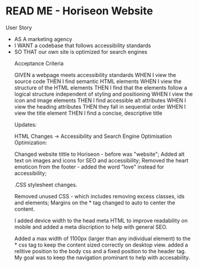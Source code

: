 
# READ ME - Horiseon Website </h1>

<p>User Story<p/>

<ul>
<li>AS A marketing agency</li>
<li>I WANT a codebase that follows accessibility standards</li>
<li>SO THAT our own site is optimized for search engines</li>

<p>Acceptance Criteria </p>
GIVEN a webpage meets accessibility standards
WHEN I view the source code
THEN I find semantic HTML elements
WHEN I view the structure of the HTML elements
THEN I find that the elements follow a logical structure independent of styling and positioning
WHEN I view the icon and image elements
THEN I find accessible alt attributes
WHEN I view the heading attributes
THEN they fall in sequential order
WHEN I view the title element
THEN I find a concise, descriptive title

Updates:

HTML Changes -> Accessibility and Search Engine Optimisation Optimization:

Changed website tittle to Horiseon - before was "website";
Added alt text on images and icons for SEO and accessibility;
Removed the heart emoticon from the footer - added the word "love" instead for accessibility;

.CSS stylesheet changes.

Removed unused CSS - which includes removing excess classes, ids and elements;
Margins on the * tag changed to auto to center the content.


I added device width to the head meta HTML to improve readability on mobile and added a meta discription to help with general SEO.


Added a max width of 1100px (larger than any individual element) to the * css tag to keep the content sized correctly on desktop view.
added a relitive position to the body css and a fixed position to the header tag. My goal was to keep the navigation prominant to help with accesability.

